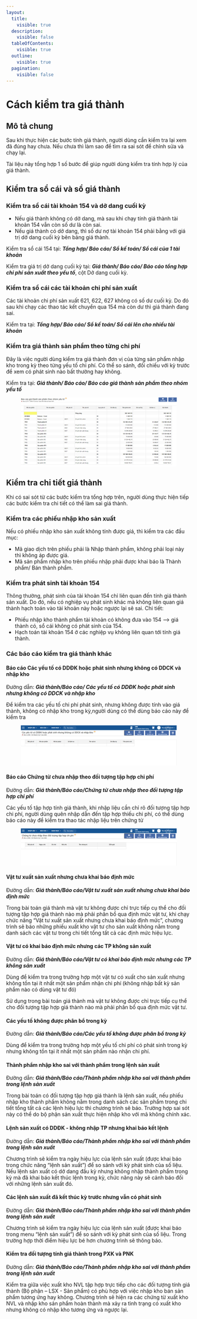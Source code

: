 ```yaml
---
layout:
  title:
    visible: true
  description:
    visible: false
  tableOfContents:
    visible: true
  outline:
    visible: true
  pagination:
    visible: false
---
```


# Cách kiểm tra giá thành

## Mô tả chung

Sau khi thực hiện các bước tính giá thành, người dùng cần kiểm tra lại xem đã đúng hay chưa. Nếu chưa thì làm sao để tìm ra sai sót để chỉnh sửa và chạy lại.

Tài liệu này tổng hợp 1 số bước để giúp người dùng kiểm tra tính hợp lý của giá thành.

## Kiểm tra sổ cái và sổ giá thành

### Kiểm tra sổ cái tài khoản 154 và dở dang cuối kỳ

* Nếu giá thành không có dở dang, mà sau khi chạy tính giá thành tài khoản 154 vẫn còn số dư là còn sai.
* Nếu giá thành có dở dang, thì số dư nợ tài khoản 154 phải bằng với giá trị dở dang cuối kỳ bên bảng giá thành.

Kiểm tra sổ cái 154 tại: _**Tổng hợp/ Báo cáo/ Sổ kế toán/ Sổ cái của 1 tài khoản**_

Kiểm tra giá trị dở dang cuối kỳ tại: _**Giá thành/ Báo cáo/ Báo cáo tổng hợp chi phí sản xuất theo yếu tố**_, cột Dở dang cuối kỳ.

### Kiểm tra sổ cái các tài khoản chi phí sản xuất

Các tài khoản chi phí sản xuất 621, 622, 627 không có số dư cuối kỳ. Do đó sau khi chạy các thao tác kết chuyển qua 154 mà còn dư thì giá thành đang sai.

Kiểm tra tại: _**Tổng hợp/ Báo cáo/ Sổ kế toán/ Sổ cái lên cho nhiều tài khoản**_

### Kiểm tra giá thành sản phẩm theo từng chi phí

Đây là việc người dùng kiểm tra giá thành đơn vị của từng sản phẩm nhập kho trong kỳ theo từng yếu tố chi phí. Có thể so sánh, đối chiếu với kỳ trước để xem có phát sinh nào bất thường hay không.

Kiểm tra tại: _**Giá thành/ Báo cáo/ Báo cáo giá thành sản phẩm theo nhóm yếu tố**_

<figure><img src="../.gitbook/assets/image (203).png" alt=""><figcaption></figcaption></figure>

## Kiểm tra chi tiết giá thành

Khi có sai sót từ các bước kiểm tra tổng hợp trên, người dùng thực hiện tiếp các bước kiểm tra chi tiết có thể làm sai giá thành.

### Kiểm tra các phiếu nhập kho sản xuất

Nếu có phiếu nhập kho sản xuất không tính được giá, thì kiểm tra các đầu mục:

* Mã giao dịch trên phiếu phải là Nhập thành phẩm, không phải loại này thì không áp được giá.
* Mã sản phẩm nhập kho trên phiếu nhập phải được khai báo là Thành phẩm/ Bán thành phẩm.

### Kiểm tra phát sinh tài khoản 154

Thông thường, phát sinh của tài khoản 154 chỉ liên quan đến tính giá thành sản xuất. Do đó, nếu có nghiệp vụ phát sinh khác mà không liên quan giá thành hạch toán vào tài khoản này hoặc ngược lại sẽ sai. Chi tiết:

* Phiếu nhập kho thành phẩm tài khoản có không đưa vào 154 --> giá thành có, sổ cái không có phát sinh của 154.
* Hạch toán tài khoản 154 ở các nghiệp vụ không liên quan tới tính giá thành.

### Các báo cáo kiểm tra giá thành khác

#### Báo cáo Các yếu tố có DDĐK hoặc phát sinh nhưng không có DDCK và nhập kho

Đường dẫn: _**Giá thành/Báo cáo/ Các yếu tố có DDĐK hoặc phát sinh nhưng không có DDCK và nhập kho**_

Để kiểm tra các yếu tố chi phí phát sinh, nhưng không được tính vào giá thành, không có nhập kho trong kỳ,người dùng có thể dùng báo cáo này để kiểm tra

<figure><img src="../.gitbook/assets/Giá thành 18.png" alt=""><figcaption></figcaption></figure>

#### Báo cáo Chứng từ chưa nhập theo đối tượng tập hợp chi phí

Đường dẫn: _**Giá thành/Báo cáo/Chứng từ chưa nhập theo đối tượng tập hợp chi phí**_

Các yếu tố tập hợp tính giá thành, khi nhập liệu cần chỉ rõ đối tượng tập hợp chi phí, người dùng quên nhập dẫn đến tập hợp thiếu chi phí, có thể dùng báo cáo này để kiểm tra thao tác nhập liệu trên chứng từ

<figure><img src="../.gitbook/assets/Giá thành 19.png" alt=""><figcaption></figcaption></figure>

#### Vật tư xuất sản xuất nhưng chưa khai báo định mức

Đường dẫn: _**Giá thành/Báo cáo/Vật tư xuất sản xuất nhưng chưa khai báo định mức**_

Trong bài toán giá thành mà vật tư không được chỉ trực tiếp cụ thể cho đối tượng tập hợp giá thành nào mà phải phân bổ qua định mức vật tư, khi chạy chức năng “Vật tư xuất sản xuất nhưng chưa khai báo định mức”, chương trình sẽ báo những phiếu xuất kho vật tư cho sản xuất không nằm trong danh sách các vật tư trong chi tiết tổng tất cả các định mức hiệu lực.

#### Vật tư có khai báo định mức nhưng các TP không sản xuất

Đường dẫn: _**Giá thành/Báo cáo/Vật tư có khai báo định mức nhưng các TP không sản xuất**_

Dùng để kiểm tra trong trường hợp một vật tư có xuất cho sản xuất nhưng không tồn tại ít nhất một sản phẩm nhận chi phí (không nhập bất kỳ sản phẩm nào có dùng vật tư đó)

Sử dụng trong bài toán giá thành mà vật tư không được chỉ trực tiếp cụ thể cho đối tượng tập hợp giá thành nào mà phải phân bổ qua định mức vật tư.

#### Các yếu tố không được phân bổ trong kỳ

Đường dẫn: _**Giá thành/Báo cáo/Các yếu tố không được phân bổ trong kỳ**_

Dùng để kiểm tra trong trường hợp một yếu tố chi phí có phát sinh trong kỳ nhưng không tồn tại ít nhất một sản phẩm nào nhận chi phí.

#### Thành phẩm nhập kho sai với thành phẩm trong lệnh sản xuất

Đường dẫn: _**Giá thành/Báo cáo/Thành phẩm nhập kho sai với thành phẩm trong lệnh sản xuất**_

Trong bài toán có đối tượng tập hợp giá thành là lệnh sản xuất, nếu phiếu nhập kho thành phẩm không nằm trong danh sách các sản phẩm trong chi tiết tổng tất cả các lệnh hiệu lực thì chương trình sẽ báo. Trường hợp sai sót này có thể do bộ phận sản xuất thực hiện nhập kho với mã không chính xác.

#### Lệnh sản xuất có DDĐK - không nhập TP nhưng khai báo kết lệnh

Đường dẫn: _**Giá thành/Báo cáo/Thành phẩm nhập kho sai với thành phẩm trong lệnh sản xuất**_

Chương trình sẽ kiểm tra ngày hiệu lực của lệnh sản xuất (được khai báo trong chức năng “lệnh sản xuất”) để so sánh với kỳ phát sinh của số liệu. Nếu lệnh sản xuất có dở dang đầu kỳ nhưng không nhập thành phẩm trong kỳ mà đã khai báo kết thúc lệnh trong kỳ, chức năng này sẽ cảnh báo đối với những lệnh sản xuất đó.

#### Các lệnh sản xuất đã kết thúc kỳ trước nhưng vẫn có phát sinh

Đường dẫn: _**Giá thành/Báo cáo/Thành phẩm nhập kho sai với thành phẩm trong lệnh sản xuất**_

Chương trình sẽ kiểm tra ngày hiệu lực của lệnh sản xuất (được khai báo trong menu “lệnh sản xuất”) để so sánh với kỳ phát sinh của số liệu. Trong trường hợp thời điểm hiệu lực bé hơn chương trình sẽ thông báo.

#### Kiểm tra đối tượng tính giá thành trong PXK và PNK

Đường dẫn: _**Giá thành/Báo cáo/Thành phẩm nhập kho sai với thành phẩm trong lệnh sản xuất**_

Kiểm tra giữa việc xuất kho NVL tập hợp trực tiếp cho các đối tượng tính giá thành (Bộ phận – LSX - Sản phẩm) có phù hợp với việc nhập kho bán sản phẩm tương ứng hay không. Chương trình sẽ hiện ra các chứng từ xuất kho NVL và nhập kho sản phẩm hoàn thành mà xảy ra tình trạng có xuất kho nhưng không có nhập kho tương ứng và ngược lại.
